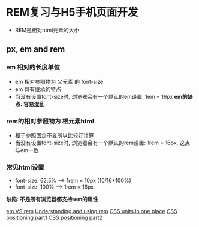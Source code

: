 # REM复习与H5手机页面开发

+ REM是相对html元素的大小

## px, em and rem

### em 相对的长度单位
+ em 相对参照物为 父元素 的 font-size
+ em 具有继承的特点
+ 当没有设置font-size时, 浏览器会有一个默认的em设置: 1em = 16px
**em的缺点: 容易混乱**

### rem的相对参照物为 根元素html
+ 相于参照固定不变所以比较好计算
+ 当没有设置font-size时, 浏览器会有一个默认的rem设置: 1rem = 16px, 这点与em一致

### 常见html设置

+ font-size: 62.5%  --> 1rem = 10px (10/16*100%)
+ font-size: 100%   --> 1rem = 16px

**缺陷: 不是所有浏览器都支持rem的属性**

[em VS rem](http://webdesign.tutsplus.com/tutorials/comprehensive-guide-when-to-use-em-vs-rem--cms-23984)
[Understanding and using rem](https://www.sitepoint.com/understanding-and-using-rem-units-in-css/)
[CSS units in one place](https://www.youtube.com/watch?v=qrduUUdxBSY)
[CSS positioning part1](https://www.youtube.com/watch?v=kejG8G0dr5U&list=PLqGj3iMvMa4L731ispRfGAabXeRpM4RL6)
[CSS positioning part2](https://www.youtube.com/watch?v=Rf6zAP4YnZA&list=PLqGj3iMvMa4L731ispRfGAabXeRpM4RL6&index=2)
